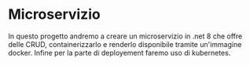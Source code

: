 # Microservizio
In questo progetto andremo a creare un microservizio in .net 8 che offre delle CRUD, containerizzarlo e renderlo disponibile tramite un'immagine docker. Infine per la parte di deployement faremo uso di kubernetes.
